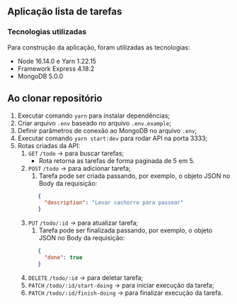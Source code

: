 ## Aplicação lista de tarefas

### Tecnologias utilizadas

Para construção da aplicação, foram utilizadas as tecnologias:

- Node 16.14.0 e Yarn 1.22.15
- Framework Express 4.18.2
- MongoDB 5.0.0

## Ao clonar repositório

1. Executar comando ``yarn`` para instalar dependências;
2. Criar arquivo ``.env`` baseado no arquivo ``.env.example``;
3. Definir parâmetros de conexão ao MongoDB no arquivo ``.env``;
4. Executar comando ``yarn start:dev`` para rodar API na porta 3333;
5. Rotas criadas da API:
    1. ``GET`` ``/todo`` -> para buscar tarefas;
        - Rota retorna as tarefas de forma paginada de 5 em 5.
    2. ``POST`` ``/todo`` -> para adicionar tarefa;
       1. Tarefa pode ser criada passando, por exemplo, o objeto JSON no Body da requisição: 
       ```json
          {
            "description": "Levar cachorro para passear"
          }
       ```
    3. ``PUT`` ``/todo/:id`` -> para atualizar tarefa;
        1. Tarefa pode ser finalizada passando, por exemplo, o objeto JSON no Body da requisição: 
       ```json
          {
            "done": true
          }
       ```
    5. ``DELETE`` ``/todo/:id`` -> para deletar tarefa;
    6. ``PATCH`` ``/todo/:id/start-doing`` -> para iniciar execução da tarefa;
    7. ``PATCH`` ``/todo/:id/finish-doing`` -> para finalizar execução da tarefa.
